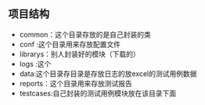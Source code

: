 
## 项目结构

- common：这个目录存放的是自己封装的类
- conf :这个目录用来存放配置文件
- librarys：别人封装好的模块（下载的）
- logs :这个
- data:这个目录存目录是存放日志的放excel的测试用例数据
- reports：这个目录用来存放测试报告
- testcases:自己封装的测试用例模块放在该目录下面



    






